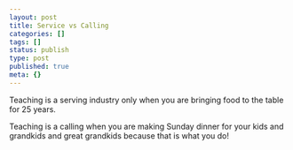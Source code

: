 ```yaml
---
layout: post
title: Service vs Calling
categories: []
tags: []
status: publish
type: post
published: true
meta: {}
---
```


Teaching is a serving industry only when you are bringing food to the table for 25 years.

Teaching is a calling when you are making Sunday dinner for your kids and grandkids and great grandkids because that is what you do!
